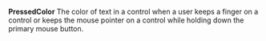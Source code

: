 **PressedColor** The color of text in a control when a user keeps a finger on a control or keeps the mouse pointer on a control while holding down the primary mouse button.
